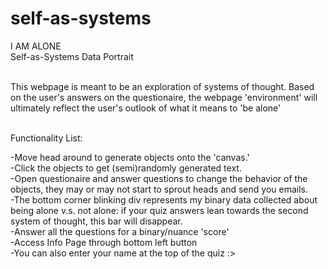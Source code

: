 # self-as-systems

I AM ALONE<br>
Self-as-Systems Data Portrait <br><br>

This webpage is meant to be an exploration of systems of thought. Based on the user's answers on the questionaire, the webpage 'environment' will ultimately reflect the user's outlook of what it means to 'be alone' <br><br>

Functionality List:<br>

-Move head around to generate objects onto the 'canvas.'<br>
-Click the objects to get (semi)randomly generated text. <br>
-Open questionaire and answer questions to change the behavior of the objects, they may or may not start to sprout heads and send you emails. <br>
-The bottom corner blinking div represents my binary data collected about being alone v.s. not alone: if your quiz answers lean towards the second system of thought, this bar will disappear. <br>
-Answer all the questions for a binary/nuance 'score' <br>
-Access Info Page through bottom left button <br>
-You can also enter your name at the top of the quiz :>
